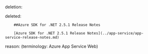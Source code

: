 deletion:

deleted:

		##Azure SDK for .NET 2.5.1 Release Notes

		[Azure SDK for .NET 2.5.1 Release Notes](../app-service/app-service-release-notes.md)

reason: (terminology: Azure App Service Web)

